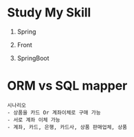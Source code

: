 # Study My Skill

1. Spring

2. Front

3. SpringBoot

# ORM vs SQL mapper

    시나리오
    - 상품을 카드 Or 계좌이체로 구매 가능
    - 서로 계좌 이체 가능
    - 계좌, 카드, 은행, 카드사, 상품 판매업체, 상품
